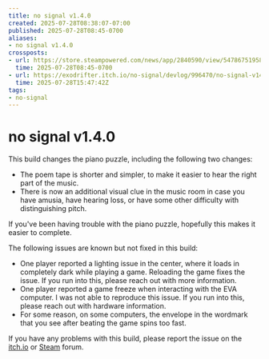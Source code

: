 ```yaml
---
title: no signal v1.4.0
created: 2025-07-28T08:38:07-07:00
published: 2025-07-28T08:45-0700
aliases:
- no signal v1.4.0
crossposts:
- url: https://store.steampowered.com/news/app/2840590/view/547867519580374350
  time: 2025-07-28T08:45-0700
- url: https://exodrifter.itch.io/no-signal/devlog/996470/no-signal-v140
  time: 2025-07-28T15:47:42Z
tags:
- no-signal
---
```


# no signal v1.4.0

This build changes the piano puzzle, including the following two changes:
- The poem tape is shorter and simpler, to make it easier to hear the right part of the music.
- There is now an additional visual clue in the music room in case you have amusia, have hearing loss, or have some other difficulty with distinguishing pitch.

If you've been having trouble with the piano puzzle, hopefully this makes it easier to complete.

The following issues are known but not fixed in this build:
- One player reported a lighting issue in the center, where it loads in completely dark while playing a game. Reloading the game fixes the issue. If you run into this, please reach out with more information.
- One player reported a game freeze when interacting with the EVA computer. I was not able to reproduce this issue. If you run into this, please reach out with hardware information.
- For some reason, on some computers, the envelope in the wordmark that you see after beating the game spins too fast.

If you have any problems with this build, please report the issue on the [itch.io](https://exodrifter.itch.io/no-signal/community) or [Steam](https://steamcommunity.com/app/2840590/discussions/) forum.

